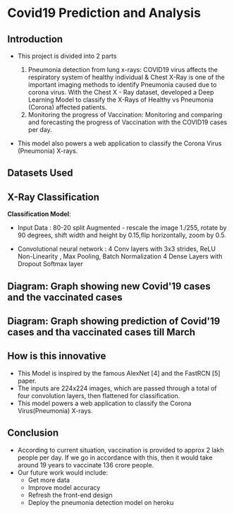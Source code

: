 # Covid19 Prediction and Analysis

## Introduction


- This project is divided into 2 parts
  1. Pneumonia detection from lung x-rays: COVID19 virus affects the respiratory system of healthy individual & Chest X-Ray is one of the important imaging methods      to identify Pneumonia caused due to corona virus. With the Chest X - Ray dataset, developed a Deep Learning Model to classify the X-Rays of Healthy vs              Pneumonia (Corona) affected patients.
  2. Monitoring the progress of Vaccination: Monitoring and comparing and forecasting the progress of Vaccination with the COVID19 cases per day.

- This model also powers a web application to classify the Corona Virus (Pneumonia) X-rays.


## Datasets Used



## X-Ray Classification
**Classification Model**:
- Input Data :
  80-20 split
  Augmented - rescale the image 1./255, rotate by 90 degrees, shift width and height by 0.15,flip horizontally, zoom by 0.5.

- Convolutional neural network :
  4 Conv layers with 3x3 strides, ReLU Non-Linearity , Max Pooling, Batch Normalization 4 Dense Layers with Dropout
  Softmax layer
  
## Diagram: Graph showing new Covid'19 cases and the vaccinated cases

## Diagram: Graph showing prediction of Covid'19 cases and tha vaccinated cases till March


## How is this innovative
- This Model is inspired by the famous AlexNet [4] and the FastRCN [5] paper.
- The inputs are 224x224 images, which are passed through a total of four convolution layers, then flattened for classification.
- This model powers a web application to classify the Corona Virus(Pneumonia) X-rays.

## Conclusion
- According to current situation, vaccination is provided to approx 2 lakh people per day. If we go in accordance with this, then it would take around 19 years to vaccinate 136 crore people.
- Our future work would include:
  - Get more data
  - Improve model accuracy
  - Refresh the front-end design
  - Deploy the pneumonia detection model on heroku
